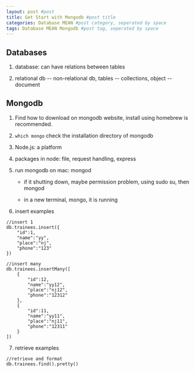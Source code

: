 ```yaml
---
layout: post #post
title: Get Start with Mongodb #post title
categories: Database MEAN #post category, seperated by space
tags: Database MEAN Mongodb #post tag, seperated by space
---
```



## Databases
1. database: can have relations between tables

2. relational db -- non-relational db, tables -- collections, object -- document


## Mongodb
1. Find how to download on mongodb website, install using homebrew is recommended.

2. `which mongo` check the installation directory of mongodb

3. Node.js: a platform

4. packages in node: file, request handling, express


5. run mongodb on mac: mongod

    - if it shutting down, maybe permission problem, using sudo su, then mongod

    - in a new terminal, mongo, it is running

6. insert examples

```
//insert 1
db.trainees.insert({
    "id":1,
    "name":"yy",
    "place":"nj",
    "phone":"123"
})

//insert many
db.trainees.insertMany([
    {
        "id":12,
        "name":"yy12",
        "place":"nj12",
        "phone":"12312"
    },
    {
        "id":11,
        "name":"yy11",
        "place":"nj11",
        "phone":"12311"
    }
])
```

7. retrieve examples

```
//retrieve and format
db.trainees.find().pretty()
```